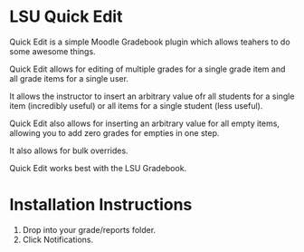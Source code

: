 LSU Quick Edit
==============

Quick Edit is a simple Moodle Gradebook plugin which allows teahers to do some awesome things.

Quick Edit allows for editing of multiple grades for a single grade item and all grade items for a single user.

It allows the instructor to insert an arbitrary value ofr all students for a single item (incredibly useful) or all items for a single student (less useful).

Quick Edit also allows for inserting an arbitrary value for all empty items, allowing you to add zero grades for empties in one step.

It also allows for bulk overrides.

Quick Edit works best with the LSU Gradebook.

Installation Instructions
==============

1. Drop into your grade/reports folder.
2. Click Notifications.

